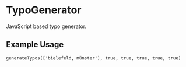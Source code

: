 TypoGenerator
=============

JavaScript based typo generator.

Example Usage
-------------
`generateTypos(['bielefeld, münster'], true, true, true, true, true)`